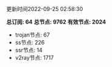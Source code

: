 更新时间2022-09-25 02:58:30

**总订阅: 64**
**总节点: 9762**
**有效节点: 2024**
- trojan节点: 67
- ss节点: 226
- ssr节点: 14
- v2ray节点: 1717
